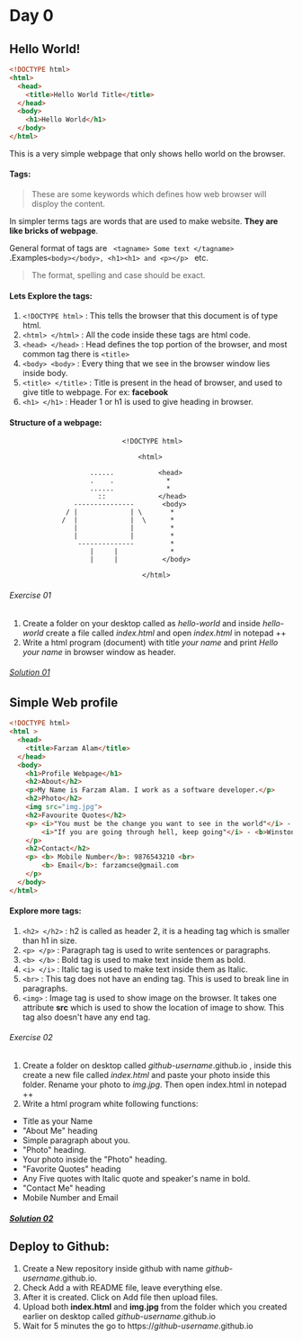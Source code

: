 # Day 0

## Hello World!
```html
<!DOCTYPE html>
<html>
  <head>
    <title>Hello World Title</title>
  </head>
  <body>
    <h1>Hello World</h1>
  </body>
</html>
```

This is a very simple webpage that only shows hello world on the browser.

#### Tags:
> These are some keywords which defines how web browser will disploy the content.

In simpler terms tags are words that are used to make website. **They are like bricks of webpage**.  

General format of tags are ``` <tagname> Some text </tagname>``` .Examples```<body></body>, <h1><h1> and <p></p> ``` etc.

> The format, spelling and case should be exact.


#### Lets Explore the tags:

1. ```<!DOCTYPE html>``` : This tells the browser that this document is of type html.
2. ```<html> </html>``` : All the code inside these tags are html code.
3. ```<head> </head>``` : Head defines the top portion of the browser, and most common tag there is ```<title>```
4. ```<body> <body>``` : Every thing that we see in the browser window lies inside body.
5. ```<title> </title>``` : Title is present in the head of browser, and used to give title to webpage. For ex: **facebook**
6. ```<h1> </h1>``` : Header 1 or h1 is used to give heading in browser.

#### Structure of a webpage:
                                <!DOCTYPE html>  

                                    <html>

                        ......           <head>
                        .    .             *
                        ......             *
                          ::             </head>
                    ---------------       <body>
                  / |             | \       *
                 /  |             |  \      *
                    |             |         *
                    |             |         *
                     --------------         *           
                        |     |             *  
                        |     |           </body>

                                     </html>
###### Exercise 01
1. Create a folder on your desktop called as *hello-world* and inside *hello-world* create a file called  *index.html* and open *index.html* in notepad ++
2. Write a html program (document) with title *your name* and print *Hello your name* in browser window as header.

###### [Solution 01](exercises/01/index.html)

## Simple Web profile

```html
<!DOCTYPE html>
<html >
  <head>
    <title>Farzam Alam</title>
  </head>
  <body>
    <h1>Profile Webpage</h1>
    <h2>About</h2>
    <p>My Name is Farzam Alam. I work as a software developer.</p>
    <h2>Photo</h2>
    <img src="img.jpg">
    <h2>Favourite Quotes</h2>
    <p> <i>"You must be the change you want to see in the world"</i> - <b>Mahatma Gandhi </b> <br>
        <i>"If you are going through hell, keep going"</i> - <b>Winston Churchill</b>
    </p>
    <h2>Contact</h2>
    <p> <b> Mobile Number</b>: 9876543210 <br>
        <b> Email</b>: farzamcse@gmail.com
    </p>
  </body>
</html>

```

#### Explore more tags:
1. ```<h2> </h2>``` : h2 is called as header 2, it is a heading tag which is smaller than h1 in size.
2. ```<p> </p>``` : Paragraph tag is used to write sentences or paragraphs.
3. ```<b> </b>``` : Bold tag is used to make text inside them as bold.
4. ```<i> </i>``` : Italic tag is used to make text inside them as Italic.
5. ```<br>``` : This tag does not have an ending tag. This is used to break line in paragraphs.
6. ```<img>``` : Image tag is used to show image on the browser. It takes one attribute **src** which is used to show the location of image to show. This tag also doesn't have any end tag.

###### Exercise 02
1. Create a folder on desktop called *github-username*.github.io , inside this create a new file called *index.html* and paste your photo inside this folder. Rename your photo to *img.jpg*. Then open index.html in notepad ++
2. Write a html program white following functions:
  * Title as your Name
  * "About Me" heading
  * Simple paragraph about you.
  * "Photo" heading.
  * Your photo inside the "Photo" heading.
  * "Favorite Quotes" heading
  * Any Five quotes with Italic quote and speaker's name in bold.
  * "Contact Me" heading
  * Mobile Number and Email

##### [Solution 02](exercises/02/index.html)

## Deploy to Github:
1. Create a New repository inside github with name *github-username*.github.io.
3. Check Add a with README file, leave everything else.
4. After it is created. Click on Add file then upload files.
5. Upload both **index.html** and **img.jpg** from the folder which you created earlier on desktop called *github-username*.github.io
6. Wait for 5 minutes the go to https://*github-username*.github.io 
